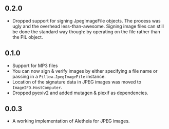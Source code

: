 ## 0.2.0

* Dropped support for signing JpegImageFile objects.  The process was ugly and
  the overhead less-than-awesome.  Signing image files can still be done the
  standard way though: by operating on the file rather than the PIL object.
## 0.1.0

* Support for MP3 files
* You can now sign & verify images by either specifying a file name or passing
  in a `Pillow.JpegImageFile` instance.
* Location of the signature data in JPEG images was moved to
  `ImageIFD.HostComputer`.
* Dropped pyexiv2 and added mutagen & piexif as dependencies.

## 0.0.3

* A working implementation of Aletheia for JPEG images.
